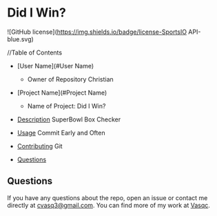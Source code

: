 # Did I Win?
  ![GitHub license](https://img.shields.io/badge/license-SportsIO API-blue.svg)

  //Table of Contents
  * [User Name](#User Name)
    * Owner of Repository
    Christian 
  
  * [Project Name](#Project Name)
    * Name of Project:
    Did I Win?

  * [Description](#description)
    SuperBowl Box Checker

  * [Usage](#usage)
    Commit Early and Often

  * [Contributing](#contributing)
    Git
  
  * [Questions](#questions)
  ## Questions
If you have any questions about the repo, open an issue or contact me directly at cvasq3@gmail.com. You can find more of my work at [Vasqc](https://github.com/Vasqc/).
